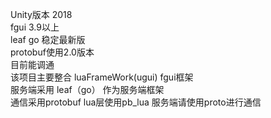 Unity版本 2018<br/>
fgui 3.9以上<br/>
leaf go 稳定最新版<br/> 
protobuf使用2.0版本<br/>
目前能调通<br/>
该项目主要整合 luaFrameWork(ugui)   fgui框架 <br/>
服务端采用 leaf（go） 作为服务端框架 <br/>
通信采用protobuf  lua层使用pb_lua 服务端请使用proto进行通信
